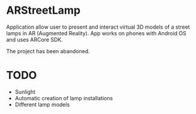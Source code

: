 # ARStreetLamp
Application allow user to present and interact virtual 3D models of a street lamps in AR (Augmented Reality). App works on phones with Android OS and uses ARCore SDK.

The project has been abandoned.

# TODO
- Sunlight
- Automatic creation of lamp installations
- Different lamp models
